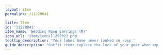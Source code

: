 ```yaml
---
layout: item
permalink: /11220041

title: Item
id: '11220041'
item_name: 'Wedding Rose Earrings (M)'
icon_url: 'item/icon/11250022.png'
tooltip_description: 'Your lobes have never looked so rosy.'
guide_description: 'Outfit items replace the look of your gear when equipped.'
---
```

